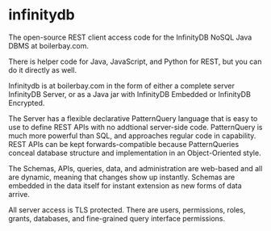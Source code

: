 # infinitydb
The open-source REST client access code for the InfinityDB
NoSQL Java DBMS at boilerbay.com.

There is helper code for Java, JavaScript, and Python for REST, but
you can do it directly as well. 

Infinitydb is at boilerbay.com in the form 
of either a complete server InfinityDB Server, or as a Java jar
with InfinityDB Embedded or InfinityDB Encrypted. 

The Server has a flexible declarative PatternQuery 
language that is easy to use to define REST APIs with no 
addtional server-side code.  PatternQuery is much
more powerful than SQL, and approaches regular code
in capability. REST APIs can be kept forwards-compatible
because PatternQueries conceal database structure and
implementation in an Object-Oriented style.

The Schemas, APIs, queries, data, and administration are web-based
and all are dynamic, meaning that changes show up instantly. 
Schemas are embedded in the data itself for instant extension
as new forms of data arrive.

All server access is TLS protected. There are users, permissions,
roles, grants, databases, and fine-grained query
interface permissions.
